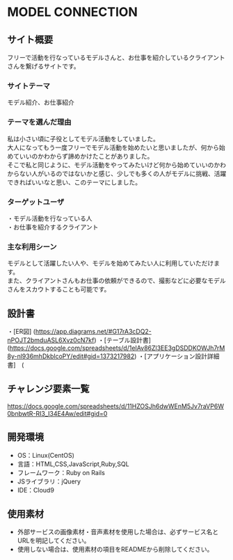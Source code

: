 # MODEL CONNECTION

## サイト概要
フリーで活動を行なっているモデルさんと、お仕事を紹介しているクライアントさんを繋げるサイトです。

### サイトテーマ
モデル紹介、お仕事紹介

### テーマを選んだ理由
私は小さい頃に子役としてモデル活動をしていました。</br>
大人になってもう一度フリーでモデル活動を始めたいと思いましたが、何から始めていいのかわからず諦めかけたことがありました。<br/>
そこで私と同じように、モデル活動をやってみたいけど何から始めていいのかわからない人がいるのではないかと感じ、少しでも多くの人がモデルに挑戦、活躍できればいいなと思い、このテーマにしました。


### ターゲットユーザ
・モデル活動を行なっている人　</br>
・お仕事を紹介するクライアント

### 主な利用シーン
モデルとして活躍したい人や、モデルを始めてみたい人に利用していただけます。</br>
また、クライアントさんもお仕事の依頼ができるので、撮影などに必要なモデルさんをスカウトすることも可能です。</br>



## 設計書
・[ER図] (https://app.diagrams.net/#G17rA3cDQ2-nPOJT2bmduASL6Xvz0cN7kf)
・[テーブル設計書] (https://docs.google.com/spreadsheets/d/1eIAv86Zl3EE3gDSDDKOWJh7rM8y-nl936mhDkblcoPY/edit#gid=1373217982)
・[アプリケーション設計詳細書]　(

## チャレンジ要素一覧
<https://docs.google.com/spreadsheets/d/11HZOSJh6dwWEnM5Jv7raVP6W0bnbwtR-RI3_I34E4Aw/edit#gid=0>

## 開発環境
- OS：Linux(CentOS)
- 言語：HTML,CSS,JavaScript,Ruby,SQL
- フレームワーク：Ruby on Rails
- JSライブラリ：jQuery
- IDE：Cloud9

## 使用素材
- 外部サービスの画像素材・音声素材を使用した場合は、必ずサービス名とURLを明記してください。
- 使用しない場合は、使用素材の項目をREADMEから削除してください。
